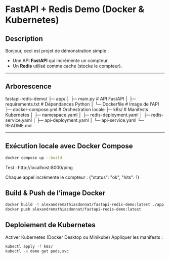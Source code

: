 # FastAPI + Redis Demo (Docker & Kubernetes)

## Description
Bonjour, ceci est projet de démonstration simple :  
- Une API **FastAPI** qui incrémente un compteur.  
- Un **Redis** utilisé comme cache (stocke le compteur).  

---

## Arborescence

fastapi-redis-demo/
├─ app/
│ ├─ main.py # API FastAPI
│ ├─ requirements.txt # Dépendances Python
│ └─ Dockerfile # Image de l'API
├─ docker-compose.yml # Orchestration locale
├─ k8s/ # Manifests Kubernetes
│ ├─ namespace.yaml
│ ├─ redis-deployment.yaml
│ ├─ redis-service.yaml
│ ├─ api-deployment.yaml
│ └─ api-service.yaml
└─ README.md


---

## Exécution locale avec Docker Compose
```bash
docker compose up --build
```
Test : http://localhost:8000/ping

Chaque appel incrémente le compteur :
{"status": "ok", "hits": 1} 

## Build & Push de l’image Docker
```bash
docker build -t alexandremathiasdonnat/fastapi-redis-demo:latest ./app
docker push alexandremathiasdonnat/fastapi-redis-demo:latest
```
## Deploiement de Kubernetes
Activer Kubernetes (Docker Desktop ou Minikube)
Appliquer les manifests :
```bash
kubectl apply -f k8s/
kubectl -n demo get pods,svc
```

